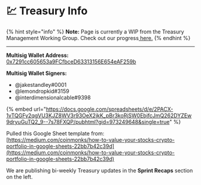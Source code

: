 # 💹 Treasury Info

{% hint style="info" %}
**Note:** Page is currently a WIP from the Treasury Management Working Group. Check out our progress[ here.](https://airtable.com/shrTy5Awdb0JBjRfm)
{% endhint %}

****

**Multisig Wallet Address:** [0x7291cc605653a9FCfbceD63313156E654eAF259b](https://etherscan.io/address/0x7291cc605653a9FCfbceD63313156E654eAF259b)

**Multisig Wallet Signers:**

* @jakestandley#0001
* @lemondropkid#3159
* @interdimensionalcable#9398

{% embed url="https://docs.google.com/spreadsheets/d/e/2PACX-1vTQGFy2qgVU3KJZ8WV3r93OeX2jkK_pBr3koRjSW0EbjfcJmQ262DYZEw9dryuGuTQ2_9--7s78FXQP/pubhtml?gid=973249648&single=true" %}

Pulled this Google Sheet template from: [https://medium.com/coinmonks/how-to-value-your-stocks-crypto-portfolio-in-google-sheets-22bb7b42c39d](https://medium.com/coinmonks/how-to-value-your-stocks-crypto-portfolio-in-google-sheets-22bb7b42c39d)



We are publishing bi-weekly Treasury updates in the **Sprint Recaps** section on the left.&#x20;
